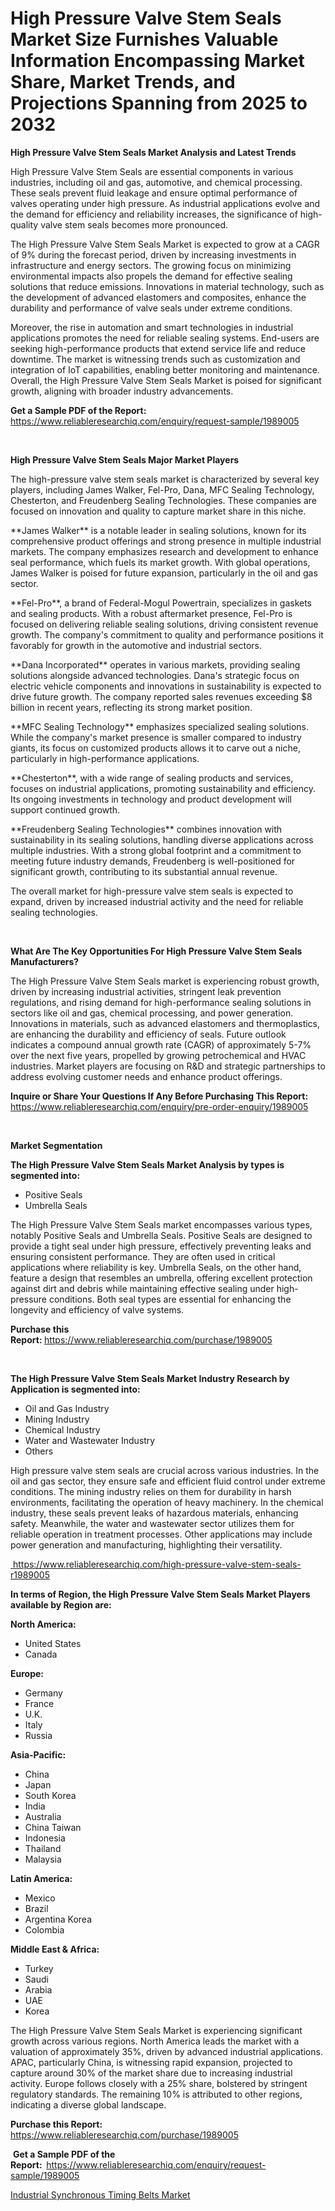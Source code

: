<p><h1>High Pressure Valve Stem Seals Market Size Furnishes Valuable Information Encompassing Market Share, Market Trends, and Projections Spanning from 2025 to 2032</h1></p><p><strong>High Pressure Valve Stem Seals Market Analysis and Latest Trends</strong></p>
<p><p>High Pressure Valve Stem Seals are essential components in various industries, including oil and gas, automotive, and chemical processing. These seals prevent fluid leakage and ensure optimal performance of valves operating under high pressure. As industrial applications evolve and the demand for efficiency and reliability increases, the significance of high-quality valve stem seals becomes more pronounced. </p><p>The High Pressure Valve Stem Seals Market is expected to grow at a CAGR of 9% during the forecast period, driven by increasing investments in infrastructure and energy sectors. The growing focus on minimizing environmental impacts also propels the demand for effective sealing solutions that reduce emissions. Innovations in material technology, such as the development of advanced elastomers and composites, enhance the durability and performance of valve seals under extreme conditions.</p><p>Moreover, the rise in automation and smart technologies in industrial applications promotes the need for reliable sealing systems. End-users are seeking high-performance products that extend service life and reduce downtime. The market is witnessing trends such as customization and integration of IoT capabilities, enabling better monitoring and maintenance. Overall, the High Pressure Valve Stem Seals Market is poised for significant growth, aligning with broader industry advancements.</p></p>
<p><strong>Get a Sample PDF of the Report:&nbsp;</strong> <a href="https://www.reliableresearchiq.com/enquiry/request-sample/1989005?utm_campaign=2446&utm_medium=2&utm_source=Github&utm_content=ia&utm_term=02032025&utm_id=high-pressure-valve-stem-seals">https://www.reliableresearchiq.com/enquiry/request-sample/1989005</a></p>
<p>&nbsp;</p>
<p><strong>High Pressure Valve Stem Seals Major Market Players</strong></p>
<p><p>The high-pressure valve stem seals market is characterized by several key players, including James Walker, Fel-Pro, Dana, MFC Sealing Technology, Chesterton, and Freudenberg Sealing Technologies. These companies are focused on innovation and quality to capture market share in this niche.</p><p>**James Walker** is a notable leader in sealing solutions, known for its comprehensive product offerings and strong presence in multiple industrial markets. The company emphasizes research and development to enhance seal performance, which fuels its market growth. With global operations, James Walker is poised for future expansion, particularly in the oil and gas sector.</p><p>**Fel-Pro**, a brand of Federal-Mogul Powertrain, specializes in gaskets and sealing products. With a robust aftermarket presence, Fel-Pro is focused on delivering reliable sealing solutions, driving consistent revenue growth. The company's commitment to quality and performance positions it favorably for growth in the automotive and industrial sectors.</p><p>**Dana Incorporated** operates in various markets, providing sealing solutions alongside advanced technologies. Dana's strategic focus on electric vehicle components and innovations in sustainability is expected to drive future growth. The company reported sales revenues exceeding $8 billion in recent years, reflecting its strong market position.</p><p>**MFC Sealing Technology** emphasizes specialized sealing solutions. While the company's market presence is smaller compared to industry giants, its focus on customized products allows it to carve out a niche, particularly in high-performance applications.</p><p>**Chesterton**, with a wide range of sealing products and services, focuses on industrial applications, promoting sustainability and efficiency. Its ongoing investments in technology and product development will support continued growth.</p><p>**Freudenberg Sealing Technologies** combines innovation with sustainability in its sealing solutions, handling diverse applications across multiple industries. With a strong global footprint and a commitment to meeting future industry demands, Freudenberg is well-positioned for significant growth, contributing to its substantial annual revenue.</p><p>The overall market for high-pressure valve stem seals is expected to expand, driven by increased industrial activity and the need for reliable sealing technologies.</p></p>
<p>&nbsp;</p>
<p><strong>What Are The Key Opportunities For High Pressure Valve Stem Seals Manufacturers?</strong></p>
<p><p>The High Pressure Valve Stem Seals market is experiencing robust growth, driven by increasing industrial activities, stringent leak prevention regulations, and rising demand for high-performance sealing solutions in sectors like oil and gas, chemical processing, and power generation. Innovations in materials, such as advanced elastomers and thermoplastics, are enhancing the durability and efficiency of seals. Future outlook indicates a compound annual growth rate (CAGR) of approximately 5-7% over the next five years, propelled by growing petrochemical and HVAC industries. Market players are focusing on R&D and strategic partnerships to address evolving customer needs and enhance product offerings.</p></p>
<p><strong>Inquire or Share Your Questions If Any Before Purchasing This Report:</strong> <a href="https://www.reliableresearchiq.com/enquiry/pre-order-enquiry/1989005?utm_campaign=2446&utm_medium=2&utm_source=Github&utm_content=ia&utm_term=02032025&utm_id=high-pressure-valve-stem-seals">https://www.reliableresearchiq.com/enquiry/pre-order-enquiry/1989005</a></p>
<p>&nbsp;</p>
<p><strong>Market Segmentation</strong></p>
<p><strong>The High Pressure Valve Stem Seals Market Analysis by types is segmented into:</strong></p>
<p><ul><li>Positive Seals</li><li>Umbrella Seals</li></ul></p>
<p><p>The High Pressure Valve Stem Seals market encompasses various types, notably Positive Seals and Umbrella Seals. Positive Seals are designed to provide a tight seal under high pressure, effectively preventing leaks and ensuring consistent performance. They are often used in critical applications where reliability is key. Umbrella Seals, on the other hand, feature a design that resembles an umbrella, offering excellent protection against dirt and debris while maintaining effective sealing under high-pressure conditions. Both seal types are essential for enhancing the longevity and efficiency of valve systems.</p></p>
<p><strong>Purchase this Report:&nbsp;</strong><a href="https://www.reliableresearchiq.com/purchase/1989005?utm_campaign=2446&utm_medium=2&utm_source=Github&utm_content=ia&utm_term=02032025&utm_id=high-pressure-valve-stem-seals">https://www.reliableresearchiq.com/purchase/1989005</a></p>
<p>&nbsp;</p>
<p><strong>The High Pressure Valve Stem Seals Market Industry Research by Application is segmented into:</strong></p>
<p><ul><li>Oil and Gas Industry</li><li>Mining Industry</li><li>Chemical Industry</li><li>Water and Wastewater Industry</li><li>Others</li></ul></p>
<p><p>High pressure valve stem seals are crucial across various industries. In the oil and gas sector, they ensure safe and efficient fluid control under extreme conditions. The mining industry relies on them for durability in harsh environments, facilitating the operation of heavy machinery. In the chemical industry, these seals prevent leaks of hazardous materials, enhancing safety. Meanwhile, the water and wastewater sector utilizes them for reliable operation in treatment processes. Other applications may include power generation and manufacturing, highlighting their versatility.</p></p>
<p><a href="https://www.reliableresearchiq.com/high-pressure-valve-stem-seals-r1989005?utm_campaign=2446&utm_medium=2&utm_source=Github&utm_content=ia&utm_term=02032025&utm_id=high-pressure-valve-stem-seals">&nbsp;https://www.reliableresearchiq.com/high-pressure-valve-stem-seals-r1989005</a></p>
<p><strong>In terms of Region, the High Pressure Valve Stem Seals Market Players available by Region are:</strong></p>
<p>
    <p> <strong> North America: </strong>
        <ul>
            <li>United States</li>
            <li>Canada</li>
        </ul>
        </p> 
    <p> <strong> Europe: </strong>
        <ul>
            <li>Germany</li>
            <li>France</li>
            <li>U.K.</li>
            <li>Italy</li>
            <li>Russia</li>
        </ul>
        </p> 
    <p> <strong> Asia-Pacific: </strong>
        <ul>
            <li>China</li>
            <li>Japan</li>
            <li>South Korea</li>
            <li>India</li>
            <li>Australia</li>
            <li>China Taiwan</li>
            <li>Indonesia</li>
            <li>Thailand</li>
            <li>Malaysia</li>
        </ul>
        </p> 
    <p> <strong> Latin America: </strong>
        <ul>
            <li>Mexico</li>
            <li>Brazil</li>
            <li>Argentina Korea</li>
            <li>Colombia</li>
        </ul>
        </p> 
    <p> <strong> Middle East & Africa: </strong>
        <ul>
            <li>Turkey</li>
            <li>Saudi</li>
            <li>Arabia</li>
            <li>UAE</li>
            <li>Korea</li>
        </ul>
    </p>
    </p>
<p><p>The High Pressure Valve Stem Seals Market is experiencing significant growth across various regions. North America leads the market with a valuation of approximately 35%, driven by advanced industrial applications. APAC, particularly China, is witnessing rapid expansion, projected to capture around 30% of the market share due to increasing industrial activity. Europe follows closely with a 25% share, bolstered by stringent regulatory standards. The remaining 10% is attributed to other regions, indicating a diverse global landscape.</p></p>
<p><strong>Purchase this Report: </strong><a href="https://www.reliableresearchiq.com/purchase/1989005?utm_campaign=2446&utm_medium=2&utm_source=Github&utm_content=ia&utm_term=02032025&utm_id=high-pressure-valve-stem-seals">https://www.reliableresearchiq.com/purchase/1989005</a></p>
<p>&nbsp;<strong>Get a Sample PDF of the Report:&nbsp;&nbsp;</strong><a href="https://www.reliableresearchiq.com/enquiry/request-sample/1989005?utm_campaign=2446&utm_medium=2&utm_source=Github&utm_content=ia&utm_term=02032025&utm_id=high-pressure-valve-stem-seals">https://www.reliableresearchiq.com/enquiry/request-sample/1989005</a></p>
<p><strong></strong></p>
<p><p><a href="https://github.com/triattwood9919/Market-Research-Report-List-1/blob/main/industrial-synchronous-timing-belts-market.md?utm_campaign=2446&utm_medium=2&utm_source=Github&utm_content=ia&utm_term=02032025&utm_id=high-pressure-valve-stem-seals">Industrial Synchronous Timing Belts Market</a></p></p>